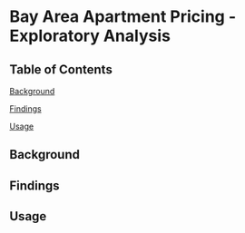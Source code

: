 # Bay Area Apartment Pricing - Exploratory Analysis

## Table of Contents
[Background](#Background)

[Findings](#Findings)

[Usage](#Usage)

<a name="Background"/>

## Background

<a name="Findings"/>

## Findings

<a name="Usage"/>

## Usage
